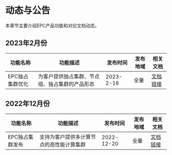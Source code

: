 # 动态与公告

本章节主要介绍EPC产品功能和对应文档动态。

## 2023年2月份

| 功能名称 | 功能描述  | 发布时间 | 发布地域 | 相关文档 | 
| -------------- | ---------- | --------- | ---------- | ---------- | 
| EPC独占集群优化 | 为客户提供独占集群、节点组、独占集群的产品形态 | 2023-2-16 | 全量 | [文档链接](epc/instroduction) | 

## 2022年12月份

| 功能名称 | 功能描述  | 发布时间 | 发布地域 | 相关文档 | 
| -------------- | ---------- | --------- | ---------- | ---------- | 
| EPC独占集群发布 | 支持为客户提供多计算节点的高性能计算集群 | 2022-12-20 | 全量 | [文档链接](epc/EPC30/instroduction) | 
